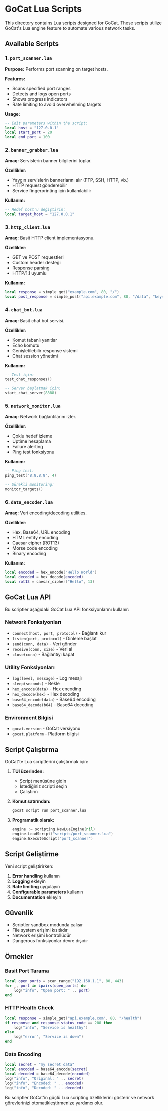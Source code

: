 # GoCat Lua Scripts

This directory contains Lua scripts designed for GoCat. These scripts utilize GoCat's Lua engine feature to automate various network tasks.

## Available Scripts

### 1. `port_scanner.lua`
**Purpose:** Performs port scanning on target hosts.

**Features:**
- Scans specified port ranges
- Detects and logs open ports
- Shows progress indicators
- Rate limiting to avoid overwhelming targets

**Usage:**
```lua
-- Edit parameters within the script:
local host = "127.0.0.1"
local start_port = 20
local end_port = 100
```

### 2. `banner_grabber.lua`
**Amaç:** Servislerin banner bilgilerini toplar.

**Özellikler:**
- Yaygın servislerin bannerlarını alır (FTP, SSH, HTTP, vb.)
- HTTP request gönderebilir
- Service fingerprinting için kullanılabilir

**Kullanım:**
```lua
-- Hedef host'u değiştirin:
local target_host = "127.0.0.1"
```

### 3. `http_client.lua`
**Amaç:** Basit HTTP client implementasyonu.

**Özellikler:**
- GET ve POST requestleri
- Custom header desteği
- Response parsing
- HTTP/1.1 uyumlu

**Kullanım:**
```lua
local response = simple_get("example.com", 80, "/")
local post_response = simple_post("api.example.com", 80, "/data", "key=value")
```

### 4. `chat_bot.lua`
**Amaç:** Basit chat bot servisi.

**Özellikler:**
- Komut tabanlı yanıtlar
- Echo komutu
- Genişletilebilir response sistemi
- Chat session yönetimi

**Kullanım:**
```lua
-- Test için:
test_chat_responses()

-- Server başlatmak için:
start_chat_server(8888)
```

### 5. `network_monitor.lua`
**Amaç:** Network bağlantılarını izler.

**Özellikler:**
- Çoklu hedef izleme
- Uptime hesaplama
- Failure alerting
- Ping test fonksiyonu

**Kullanım:**
```lua
-- Ping test:
ping_test("8.8.8.8", 4)

-- Sürekli monitoring:
monitor_targets()
```

### 6. `data_encoder.lua`
**Amaç:** Veri encoding/decoding utilities.

**Özellikler:**
- Hex, Base64, URL encoding
- HTML entity encoding
- Caesar cipher (ROT13)
- Morse code encoding
- Binary encoding

**Kullanım:**
```lua
local encoded = hex_encode("Hello World")
local decoded = hex_decode(encoded)
local rot13 = caesar_cipher("Hello", 13)
```

## GoCat Lua API

Bu scriptler aşağıdaki GoCat Lua API fonksiyonlarını kullanır:

### Network Fonksiyonları
- `connect(host, port, protocol)` - Bağlantı kur
- `listen(port, protocol)` - Dinleme başlat
- `send(conn, data)` - Veri gönder
- `receive(conn, size)` - Veri al
- `close(conn)` - Bağlantıyı kapat

### Utility Fonksiyonları
- `log(level, message)` - Log mesajı
- `sleep(seconds)` - Bekle
- `hex_encode(data)` - Hex encoding
- `hex_decode(hex)` - Hex decoding
- `base64_encode(data)` - Base64 encoding
- `base64_decode(b64)` - Base64 decoding

### Environment Bilgisi
- `gocat.version` - GoCat versiyonu
- `gocat.platform` - Platform bilgisi

## Script Çalıştırma

GoCat'te Lua scriptlerini çalıştırmak için:

1. **TUI üzerinden:**
   - Script menüsüne gidin
   - İstediğiniz scripti seçin
   - Çalıştırın

2. **Komut satırından:**
   ```bash
   gocat script run port_scanner.lua
   ```

3. **Programatik olarak:**
   ```go
   engine := scripting.NewLuaEngine(nil)
   engine.LoadScript("scripts/port_scanner.lua")
   engine.ExecuteScript("port_scanner")
   ```

## Script Geliştirme

Yeni script geliştirirken:

1. **Error handling** kullanın
2. **Logging** ekleyin
3. **Rate limiting** uygulayın
4. **Configurable parameters** kullanın
5. **Documentation** ekleyin

## Güvenlik

- Scriptler sandbox modunda çalışır
- File system erişimi kısıtlıdır
- Network erişimi kontrollüdür
- Dangerous fonksiyonlar devre dışıdır

## Örnekler

### Basit Port Tarama
```lua
local open_ports = scan_range("192.168.1.1", 80, 443)
for _, port in ipairs(open_ports) do
    log("info", "Open port: " .. port)
end
```

### HTTP Health Check
```lua
local response = simple_get("api.example.com", 80, "/health")
if response and response.status_code == 200 then
    log("info", "Service is healthy")
else
    log("error", "Service is down")
end
```

### Data Encoding
```lua
local secret = "my secret data"
local encoded = base64_encode(secret)
local decoded = base64_decode(encoded)
log("info", "Original: " .. secret)
log("info", "Encoded: " .. encoded)
log("info", "Decoded: " .. decoded)
```

Bu scriptler GoCat'in güçlü Lua scripting özelliklerini gösterir ve network görevlerinizi otomatikleştirmenize yardımcı olur.